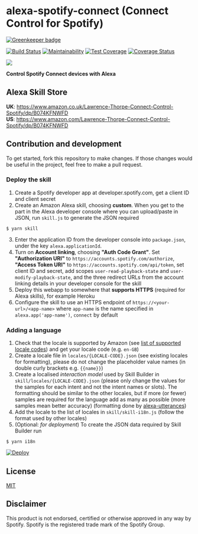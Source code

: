 # alexa-spotify-connect (Connect Control for Spotify)

[![Greenkeeper badge](https://badges.greenkeeper.io/thorpelawrence/alexa-spotify-connect.svg)](https://greenkeeper.io/)

[![Build Status](https://travis-ci.org/thorpelawrence/alexa-spotify-connect.svg?branch=master)](https://travis-ci.org/thorpelawrence/alexa-spotify-connect)
[![Maintainability](https://api.codeclimate.com/v1/badges/e8e6719b56106b6c5162/maintainability)](https://codeclimate.com/github/thorpelawrence/alexa-spotify-connect/maintainability)
[![Test Coverage](https://api.codeclimate.com/v1/badges/e8e6719b56106b6c5162/test_coverage)](https://codeclimate.com/github/thorpelawrence/alexa-spotify-connect/test_coverage)
[![Coverage Status](https://coveralls.io/repos/github/thorpelawrence/alexa-spotify-connect/badge.svg?branch=master)](https://coveralls.io/github/thorpelawrence/alexa-spotify-connect?branch=master)

![](resources/icon108.png)

**Control Spotify Connect devices with Alexa**

## Alexa Skill Store
**UK**: https://www.amazon.co.uk/Lawrence-Thorpe-Connect-Control-Spotify/dp/B074KFNWFD  
**US**: https://www.amazon.com/Lawrence-Thorpe-Connect-Control-Spotify/dp/B074KFNWFD

## Contribution and development
To get started, fork this repository to make changes. If those changes would be useful in the project, feel free to make a pull request.

### Deploy the skill
1. Create a Spotify developer app at developer.spotify.com, get a client ID and client secret
2. Create an Amazon Alexa skill, choosing **custom**. When you get to the part in the Alexa developer console where you can upload/paste in JSON, run `skill.js` to generate the JSON required
```
$ yarn skill
```
3. Enter the application ID from the developer console into `package.json`, under the key `alexa.applicationId`. 
4. Turn on **Account linking**, choosing **"Auth Code Grant"**. Set **"Authorization URI"** to `https://accounts.spotify.com/authorize`,  **"Access Token URI"** to `https://accounts.spotify.com/api/token`, set client ID and secret, add scopes `user-read-playback-state` and `user-modify-playback-state`, and the three redirect URLs from the account linking details in your developer console for the skill
5. Deploy this webapp to somewhere that **supports HTTPS** (required for Alexa skills), for example Heroku
6. Configure the skill to use an HTTPS endpoint of `https://<your-url>/<app-name>` where `app-name` is the name specified in `alexa.app('app-name')`, `connect` by default

### Adding a language
1. Check that the locale is supported by Amazon (see [list of supported locale codes](https://developer.amazon.com/docs/custom-skills/develop-skills-in-multiple-languages.html#h2-code-changes)) and get your locale code (e.g. `en-GB`)
2. Create a locale file in `locales/{LOCALE-CODE}.json` (see existing locales for formatting), please do not change the placeholder value names (in double curly brackets e.g. `{{name}}`)
3. Create a localised _interaction model_ used by Skill Builder in `skill/locales/{LOCALE-CODE}.json` (please only change the values for the samples for each intent and not the intent names or slots). The formatting should be similar to the other locales, but if more (or fewer) samples are required for the language add as many as possible (more samples mean better accuracy) (formatting done by [alexa-utterances](https://github.com/alexa-js/alexa-utterances/blob/master/README.md))
4. Add the locale to the list of locales in `skill/skill-i18n.js` (follow the format used by other locales)
5. (Optional: _for deployment_) To create the JSON data required by Skill Builder run
```
$ yarn i18n
```

[![Deploy](https://www.herokucdn.com/deploy/button.svg)](https://heroku.com/deploy)

## License
[MIT](LICENSE)

## Disclaimer
This product is not endorsed, certified or otherwise approved in any way by Spotify. Spotify is the registered trade mark of the Spotify Group.
